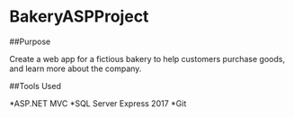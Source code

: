 # BakeryASPProject

##Purpose

Create a web app for a fictious bakery to help customers purchase goods, and learn more about the company.

##Tools Used

*ASP.NET MVC
*SQL Server Express 2017
*Git
